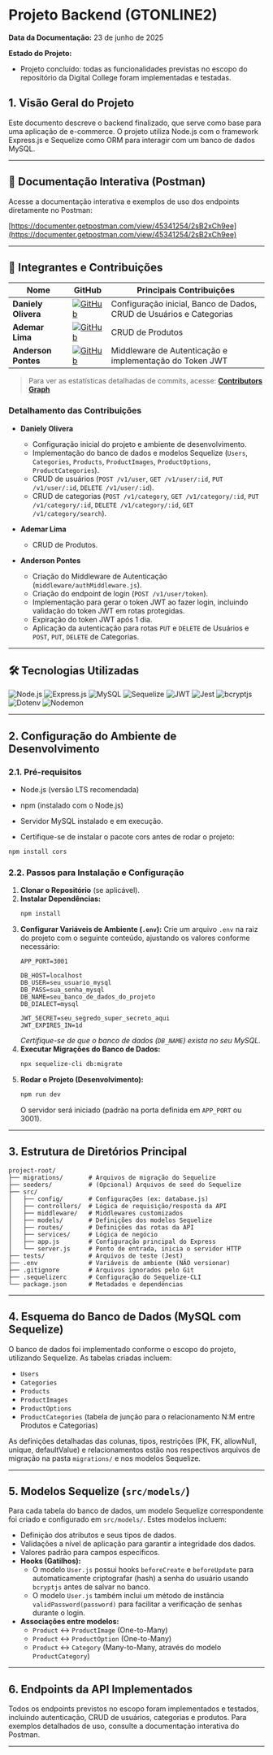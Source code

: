 # Projeto Backend (GTONLINE2)

**Data da Documentação:** 23 de junho de 2025

**Estado do Projeto:**
* Projeto concluído: todas as funcionalidades previstas no escopo do reposítório da Digital College foram implementadas e testadas.

## 1. Visão Geral do Projeto

Este documento descreve o backend finalizado, que serve como base para uma aplicação de e-commerce. O projeto utiliza Node.js com o framework Express.js e Sequelize como ORM para interagir com um banco de dados MySQL.

---

## 📄 Documentação Interativa (Postman)

Acesse a documentação interativa e exemplos de uso dos endpoints diretamente no Postman:

[https://documenter.getpostman.com/view/45341254/2sB2xCh9ee](https://documenter.getpostman.com/view/45341254/2sB2xCh9ee)

---

## 👥 Integrantes e Contribuições

| Nome                | GitHub                                                                                                 | Principais Contribuições                                               |
| ------------------- | ------------------------------------------------------------------------------------------------------ | ---------------------------------------------------------------------- |
| **Daniely Olivera** | [![GitHub](https://img.shields.io/badge/GitHub-daniolivem-181717?style=flat&logo=github)](https://github.com/daniolivem) | Configuração inicial, Banco de Dados, CRUD de Usuários e Categorias    |
| **Ademar Lima**     | [![GitHub](https://img.shields.io/badge/GitHub-ademar506-181717?style=flat&logo=github)](https://github.com/ademar506)   | CRUD de Produtos                                                      |
| **Anderson Pontes** | [![GitHub](https://img.shields.io/badge/GitHub-andersonpontes88-181717?style=flat&logo=github)](https://github.com/andersonpontes88) | Middleware de Autenticação e implementação do Token JWT                |

> Para ver as estatísticas detalhadas de commits, acesse: **[Contributors Graph](https://github.com/daniolivem/projeto-backend-gtech/graphs/contributors)**

### Detalhamento das Contribuições

* **Daniely Olivera**
  * Configuração inicial do projeto e ambiente de desenvolvimento.
  * Implementação do banco de dados e modelos Sequelize (`Users`, `Categories`, `Products`, `ProductImages`, `ProductOptions`, `ProductCategories`).
  * CRUD de usuários (`POST /v1/user`, `GET /v1/user/:id`, `PUT /v1/user/:id`, `DELETE /v1/user/:id`).
  * CRUD de categorias (`POST /v1/category`, `GET /v1/category/:id`, `PUT /v1/category/:id`, `DELETE /v1/category/:id`, `GET /v1/category/search`).

* **Ademar Lima**
  * CRUD de Produtos.

* **Anderson Pontes** 
  * Criação do Middleware de Autenticação (`middleware/authMiddleware.js`).
  * Criação do endpoint de login (`POST /v1/user/token`).
  * Implementação para gerar o token JWT ao fazer login, incluindo validação do token JWT em rotas protegidas.
  * Expiração do token JWT após 1 dia.
  * Aplicação da autenticação para rotas `PUT` e `DELETE` de Usuários e `POST`, `PUT`, `DELETE` de Categorias.

---

## 🛠️ Tecnologias Utilizadas

![Node.js](https://img.shields.io/badge/Node.js-339933?logo=node.js&logoColor=white&style=flat-square)
![Express.js](https://img.shields.io/badge/Express.js-000000?logo=express&logoColor=white&style=flat-square)
![MySQL](https://img.shields.io/badge/MySQL-00758F?logo=mysql&logoColor=white&style=flat-square)
![Sequelize](https://img.shields.io/badge/Sequelize-52b0e7?logo=sequelize&logoColor=white&style=flat-square)
![JWT](https://img.shields.io/badge/JWT-000000?logo=jsonwebtokens&logoColor=white&style=flat-square)
![Jest](https://img.shields.io/badge/Jest-C21325?logo=jest&logoColor=white&style=flat-square)
![bcryptjs](https://img.shields.io/badge/bcryptjs-004289?style=flat-square)
![Dotenv](https://img.shields.io/badge/dotenv-8DD6F9?logo=dotenv&logoColor=black&style=flat-square)
![Nodemon](https://img.shields.io/badge/Nodemon-76D04B?logo=nodemon&logoColor=white&style=flat-square)

---

## 2. Configuração do Ambiente de Desenvolvimento

### 2.1. Pré-requisitos

* Node.js (versão LTS recomendada)
* npm (instalado com o Node.js)
* Servidor MySQL instalado e em execução.

* Certifique-se de instalar o pacote cors antes de rodar o projeto:

```bash
npm install cors
```

### 2.2. Passos para Instalação e Configuração

1. **Clonar o Repositório** (se aplicável).
2. **Instalar Dependências:**
    ```bash
    npm install
    ```
3. **Configurar Variáveis de Ambiente (`.env`):**
    Crie um arquivo `.env` na raiz do projeto com o seguinte conteúdo, ajustando os valores conforme necessário:
    ```env
    APP_PORT=3001

    DB_HOST=localhost
    DB_USER=seu_usuario_mysql
    DB_PASS=sua_senha_mysql
    DB_NAME=seu_banco_de_dados_do_projeto
    DB_DIALECT=mysql

    JWT_SECRET=seu_segredo_super_secreto_aqui
    JWT_EXPIRES_IN=1d
    ```
    *Certifique-se de que o banco de dados (`DB_NAME`) exista no seu MySQL.*
4. **Executar Migrações do Banco de Dados:**
    ```bash
    npx sequelize-cli db:migrate
    ```
5. **Rodar o Projeto (Desenvolvimento):**
    ```bash
    npm run dev
    ```
    O servidor será iniciado (padrão na porta definida em `APP_PORT` ou 3001).

---

## 3. Estrutura de Diretórios Principal

```
project-root/
├── migrations/       # Arquivos de migração do Sequelize
├── seeders/          # (Opcional) Arquivos de seed do Sequelize
├── src/
│   ├── config/       # Configurações (ex: database.js)
│   ├── controllers/  # Lógica de requisição/resposta da API
│   ├── middleware/   # Middlewares customizados
│   ├── models/       # Definições dos modelos Sequelize
│   ├── routes/       # Definições das rotas da API
│   ├── services/     # Lógica de negócio
│   ├── app.js        # Configuração principal do Express
│   └── server.js     # Ponto de entrada, inicia o servidor HTTP
├── tests/            # Arquivos de teste (Jest)
├── .env              # Variáveis de ambiente (NÃO versionar)
├── .gitignore        # Arquivos ignorados pelo Git
├── .sequelizerc      # Configuração do Sequelize-CLI
└── package.json      # Metadados e dependências
```

---

## 4. Esquema do Banco de Dados (MySQL com Sequelize)

O banco de dados foi implementado conforme o escopo do projeto, utilizando Sequelize. As tabelas criadas incluem:
* `Users`
* `Categories`
* `Products`
* `ProductImages`
* `ProductOptions`
* `ProductCategories` (tabela de junção para o relacionamento N:M entre Produtos e Categorias)

As definições detalhadas das colunas, tipos, restrições (PK, FK, allowNull, unique, defaultValue) e relacionamentos estão nos respectivos arquivos de migração na pasta `migrations/` e nos modelos Sequelize.

---

## 5. Modelos Sequelize (`src/models/`)

Para cada tabela do banco de dados, um modelo Sequelize correspondente foi criado e configurado em `src/models/`. Estes modelos incluem:

* Definição dos atributos e seus tipos de dados.
* Validações a nível de aplicação para garantir a integridade dos dados.
* Valores padrão para campos específicos.
* **Hooks (Gatilhos):**
    * O modelo `User.js` possui hooks `beforeCreate` e `beforeUpdate` para automaticamente criptografar (hash) a senha do usuário usando `bcryptjs` antes de salvar no banco.
    * O modelo `User.js` também inclui um método de instância `validPassword(password)` para facilitar a verificação de senhas durante o login.
* **Associações entre modelos:**
    * `Product` ↔ `ProductImage` (One-to-Many)
    * `Product` ↔ `ProductOption` (One-to-Many)
    * `Product` ↔ `Category` (Many-to-Many, através do modelo `ProductCategory`)

---

## 6. Endpoints da API Implementados

Todos os endpoints previstos no escopo foram implementados e testados, incluindo autenticação, CRUD de usuários, categorias e produtos. Para exemplos detalhados de uso, consulte a documentação interativa do Postman.

---
